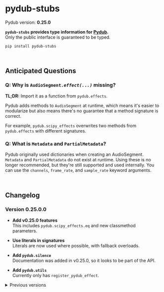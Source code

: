 # pydub-stubs

Pydub version: **0.25.0**

**`pydub-stubs` provides type information for [Pydub].**<br>
Only the public interface is guaranteed to be typed.

[Pydub]: https://github.com/jiaaro/pydub

```
pip install pydub-stubs
```

<br>

## Anticipated Questions

### Q: Why is <code>AudioSegment.<i>effect(...)</i></code> missing?

**TL;DR:** Import it as a function from `pydub.effects`.

Pydub adds methods to `AudioSegment` at runtime, which means it's
easier to modularize but also means there's no guarantee that a
method signature is correct.

For example, `pydub.scipy_effects` overwrites two methods from
`pydub.effects` with different signatures.

### Q: What is `Metadata` and `PartialMetadata`?

Pydub originally used dictionaries when creating an AudioSegment.
`Metadata` and `PartialMetadata` do not exist at runtime. Using these
is no longer recommended, but they're still supported and used
internally. You can use the `channels`, `frame_rate`, and
`sample_rate` keyword arguments.

<br>

## Changelog

### Version 0.25.0.0

* **Add v0.25.0 features**<br>
  This includes `pydub.scipy_effects.eq` and new classmethod
  parameters.

* **Use literals in signatures**<br>
  Literals are now used where possible, with fallback overloads.

* **Add `pydub.silence`**<br>
  Documentation was added in v0.25.0, so it looks to be part of the
  API.

* **Add `pydub.utils`**<br>
  Currently only has `register_pydub_effect`.

<details>
<summary>Previous versions</summary>

### Version 0.24.1.9

* **Add undocumented parameter of `AudioSegment.from_file`**<br>
  `read_ahead_limit` is absent from the documentation but is a
  supported keyword argument.

### Version 0.24.1.8

* **Export other modules**<br>
  Adds exports for effects, exceptions, generators, playback, and
  scipy_effects

### Version 0.24.1.7

* **Add `AudioSegment._spawn` (again)**<br>
  This was accidentally removed in an earlier version.

* **Improve `pydub.effects.invert_phase`**<br>
  This is technically less accurate as `(0, 0)` is equivalent
  to `(0, 1)`.

### Version 0.24.1.6

* **Remove testing symbols from `pydub.audio_segment`**<br>

### Version 0.24.1.5

* **Fix `AudioSegment.export`**<br>
  First param is named `out_f` and isn't required.

### Version 0.24.1.4

* **Improved signature of `AudioSegment.from_file`**<br>
  The keyword arguments for raw/PCM audio don't require `format` to
  be set to either `raw` or `pcm`.

* **Fix package exports**<br>
  Exports `AudioSegment` from `__init__.py`.

### Version 0.24.1.3

* **Fixed overloads of `AudioSegment.fade`**<br>
  Exactly two of `start`, `end`, and `duration` must be given.

### Version 0.24.1.2

* **Improved `AudioSegment.fade`**<br>
  Changed to use overloads to prevent invalid method calls.

* **Improved `AudioSegment.from_mono_audiosegments`**<br>
  Use a positional-only parameter to ensure there's at least 1
  argument.

### Version 0.24.1.1

* **Fixed `AudioSegment.__init__`**<br>
  Use overloads to model correct parameters.

* **Fixed `AudioSegment._spawn`**<br>
  Parameter `overrides` accepts a partial dictionary.

* **Fixed `pydub.scipy_effects.high_pass_filter`**<br>
  Parameter `order` should be `int`, not `float`.

### Version 0.24.1.0

Released

</details>
